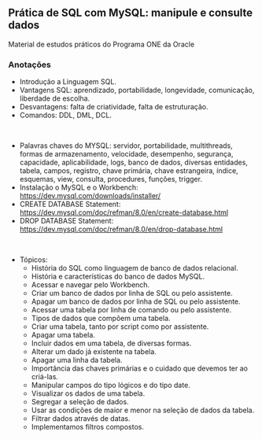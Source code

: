 ## Prática de SQL com MySQL: manipule e consulte dados

Material de estudos práticos do Programa ONE da Oracle

### Anotações

* Introdução a Linguagem SQL.
* Vantagens SQL: aprendizado, portabilidade, longevidade, comunicação, liberdade de escolha.
* Desvantagens: falta de criatividade, falta de estruturação.
* Comandos: DDL, DML, DCL.

<br>

* Palavras chaves do MYSQL: servidor, portabilidade, multithreads, formas de armazenamento, velocidade, desempenho, 
segurança, capacidade, aplicabilidade, logs,  banco de dados, diversas entidades, tabela, campos, registro, chave primária, 
chave estrangeira, índice, esquemas, view, consulta, procedures, funções, trigger.
* Instalação o MySQL e o Workbench: https://dev.mysql.com/downloads/installer/
* CREATE DATABASE Statement: https://dev.mysql.com/doc/refman/8.0/en/create-database.html
* DROP DATABASE Statement: https://dev.mysql.com/doc/refman/8.0/en/drop-database.html

<br>

* Tópicos:  
    * História do SQL como linguagem de banco de dados relacional.
    * História e características do banco de dados MySQL.
    * Acessar e navegar pelo Workbench.
    * Criar um banco de dados por linha de SQL ou pelo assistente.
    * Apagar um banco de dados por linha de SQL ou pelo assistente.
    * Acessar uma tabela por linha de comando ou pelo assistente.
    * Tipos de dados que compõem uma tabela.
    * Criar uma tabela, tanto por script como por assistente.
    * Apagar uma tabela.
    * Incluir dados em uma tabela, de diversas formas.
    * Alterar um dado já existente na tabela.
    * Apagar uma linha da tabela.
    * Importância das chaves primárias e o cuidado que devemos ter ao criá-las.
    * Manipular campos do tipo lógicos e do tipo date.
    * Visualizar os dados de uma tabela.
    * Segregar a seleção de dados.
    * Usar as condições de maior e menor na seleção de dados da tabela.
    * Filtrar dados através de datas.
    * Implementamos filtros compostos.